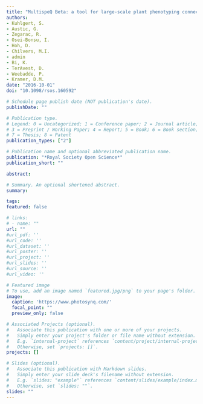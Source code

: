 ```yaml
---
title: "MultispeQ Beta: a tool for large-scale plant phenotyping connected to the open PhotosynQ network"
authors:
- Kuhlgert, S.
- Austic, G.
- Zegarac, R.
- Osei-Bonsu, I.
- Hoh, D.
- Chilvers, M.I.
- admin
- Bi, K.
- TerAvest, D.
- Weebadde, P.
- Kramer, D.M.
date: "2016-10-01"
doi: "10.1098/rsos.160592"

# Schedule page publish date (NOT publication's date).
publishDate: ""

# Publication type.
# Legend: 0 = Uncategorized; 1 = Conference paper; 2 = Journal article;
# 3 = Preprint / Working Paper; 4 = Report; 5 = Book; 6 = Book section;
# 7 = Thesis; 8 = Patent
publication_types: ["2"]

# Publication name and optional abbreviated publication name.
publication: "*Royal Society Open Science*"
publication_short: ""

abstract: 

# Summary. An optional shortened abstract.
summary: 

tags:
featured: false

# links:
# - name: ""
url: ""
#url_pdf: ''
#url_code: ''
#url_dataset: ''
#url_poster: ''
#url_project: ''
#url_slides: ''
#url_source: ''
#url_video: ''

# Featured image
# To use, add an image named `featured.jpg/png` to your page's folder. 
image:
  caption: 'https://www.photosynq.com/'
  focal_point: ""
  preview_only: false

# Associated Projects (optional).
#   Associate this publication with one or more of your projects.
#   Simply enter your project's folder or file name without extension.
#   E.g. `internal-project` references `content/project/internal-project/index.md`.
#   Otherwise, set `projects: []`.
projects: []

# Slides (optional).
#   Associate this publication with Markdown slides.
#   Simply enter your slide deck's filename without extension.
#   E.g. `slides: "example"` references `content/slides/example/index.md`.
#   Otherwise, set `slides: ""`.
slides: ""
---
```


